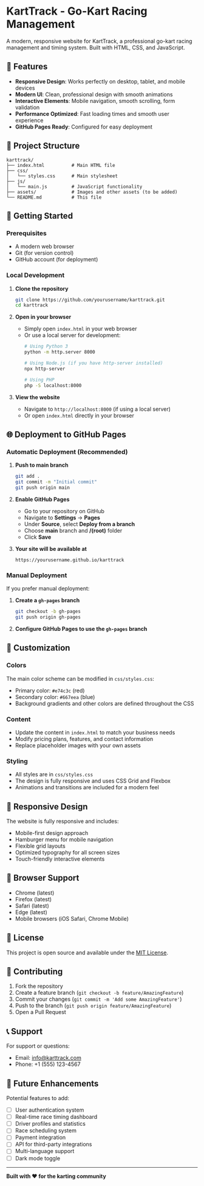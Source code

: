 # KartTrack - Go-Kart Racing Management

A modern, responsive website for KartTrack, a professional go-kart racing management and timing system. Built with HTML, CSS, and JavaScript.

## 🏁 Features

- **Responsive Design**: Works perfectly on desktop, tablet, and mobile devices
- **Modern UI**: Clean, professional design with smooth animations
- **Interactive Elements**: Mobile navigation, smooth scrolling, form validation
- **Performance Optimized**: Fast loading times and smooth user experience
- **GitHub Pages Ready**: Configured for easy deployment

## 📁 Project Structure

```
karttrack/
├── index.html          # Main HTML file
├── css/
│   └── styles.css      # Main stylesheet
├── js/
│   └── main.js         # JavaScript functionality
├── assets/             # Images and other assets (to be added)
└── README.md           # This file
```

## 🚀 Getting Started

### Prerequisites

- A modern web browser
- Git (for version control)
- GitHub account (for deployment)

### Local Development

1. **Clone the repository**
   ```bash
   git clone https://github.com/yourusername/karttrack.git
   cd karttrack
   ```

2. **Open in your browser**
   - Simply open `index.html` in your web browser
   - Or use a local server for development:
     ```bash
     # Using Python 3
     python -m http.server 8000
     
     # Using Node.js (if you have http-server installed)
     npx http-server
     
     # Using PHP
     php -S localhost:8000
     ```

3. **View the website**
   - Navigate to `http://localhost:8000` (if using a local server)
   - Or open `index.html` directly in your browser

## 🌐 Deployment to GitHub Pages

### Automatic Deployment (Recommended)

1. **Push to main branch**
   ```bash
   git add .
   git commit -m "Initial commit"
   git push origin main
   ```

2. **Enable GitHub Pages**
   - Go to your repository on GitHub
   - Navigate to **Settings** → **Pages**
   - Under **Source**, select **Deploy from a branch**
   - Choose **main** branch and **/(root)** folder
   - Click **Save**

3. **Your site will be available at**
   ```
   https://yourusername.github.io/karttrack
   ```

### Manual Deployment

If you prefer manual deployment:

1. **Create a `gh-pages` branch**
   ```bash
   git checkout -b gh-pages
   git push origin gh-pages
   ```

2. **Configure GitHub Pages to use the `gh-pages` branch**

## 🎨 Customization

### Colors
The main color scheme can be modified in `css/styles.css`:
- Primary color: `#e74c3c` (red)
- Secondary color: `#667eea` (blue)
- Background gradients and other colors are defined throughout the CSS

### Content
- Update the content in `index.html` to match your business needs
- Modify pricing plans, features, and contact information
- Replace placeholder images with your own assets

### Styling
- All styles are in `css/styles.css`
- The design is fully responsive and uses CSS Grid and Flexbox
- Animations and transitions are included for a modern feel

## 📱 Responsive Design

The website is fully responsive and includes:
- Mobile-first design approach
- Hamburger menu for mobile navigation
- Flexible grid layouts
- Optimized typography for all screen sizes
- Touch-friendly interactive elements

## 🔧 Browser Support

- Chrome (latest)
- Firefox (latest)
- Safari (latest)
- Edge (latest)
- Mobile browsers (iOS Safari, Chrome Mobile)

## 📄 License

This project is open source and available under the [MIT License](LICENSE).

## 🤝 Contributing

1. Fork the repository
2. Create a feature branch (`git checkout -b feature/AmazingFeature`)
3. Commit your changes (`git commit -m 'Add some AmazingFeature'`)
4. Push to the branch (`git push origin feature/AmazingFeature`)
5. Open a Pull Request

## 📞 Support

For support or questions:
- Email: info@karttrack.com
- Phone: +1 (555) 123-4567

## 🚀 Future Enhancements

Potential features to add:
- [ ] User authentication system
- [ ] Real-time race timing dashboard
- [ ] Driver profiles and statistics
- [ ] Race scheduling system
- [ ] Payment integration
- [ ] API for third-party integrations
- [ ] Multi-language support
- [ ] Dark mode toggle

---

**Built with ❤️ for the karting community** 